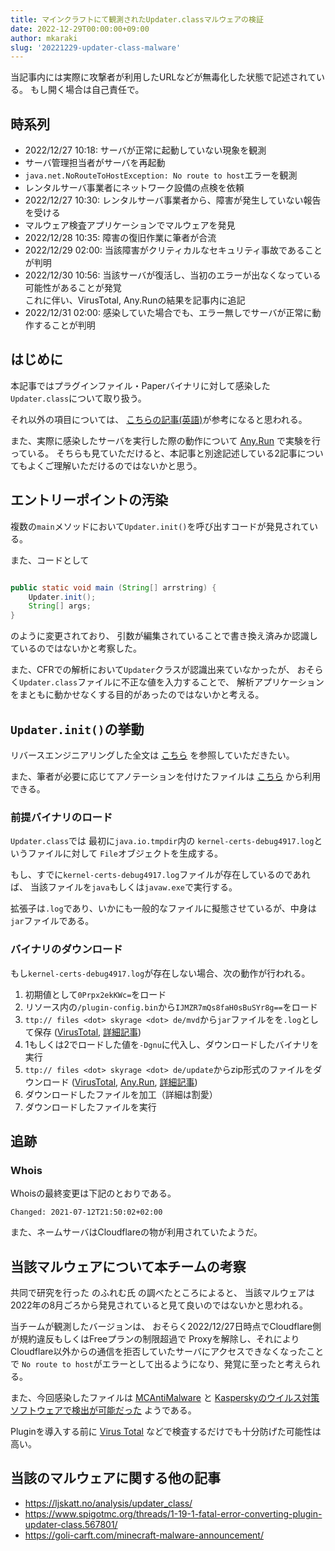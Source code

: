 ```yaml
---
title: マインクラフトにて観測されたUpdater.classマルウェアの検証
date: 2022-12-29T00:00:00+09:00
author: mkaraki
slug: '20221229-updater-class-malware'
---
```


当記事内には実際に攻撃者が利用したURLなどが無毒化した状態で記述されている。
もし開く場合は自己責任で。

## 時系列

- 2022/12/27 10:18: サーバが正常に起動していない現象を観測
- サーバ管理担当者がサーバを再起動
- `java.net.NoRouteToHostException: No route to host`エラーを観測
- レンタルサーバ事業者にネットワーク設備の点検を依頼
- 2022/12/27 10:30: レンタルサーバ事業者から、障害が発生していない報告を受ける
- マルウェア検査アプリケーションでマルウェアを発見
- 2022/12/28 10:35: 障害の復旧作業に筆者が合流
- 2022/12/29 02:00: 当該障害がクリティカルなセキュリティ事故であることが判明
- 2022/12/30 10:56: 当該サーバが復活し、当初のエラーが出なくなっている可能性があることが発覚  
  これに伴い、VirusTotal, Any.Runの結果を記事内に追記
- 2022/12/31 02:00: 感染していた場合でも、エラー無しでサーバが正常に動作することが判明

## はじめに

本記事ではプラグインファイル・Paperバイナリに対して感染した`Updater.class`について取り扱う。

それ以外の項目については、
[こちらの記事(英語)](https://ljskatt.no/analysis/updater_class/)が参考になると思われる。

また、実際に感染したサーバを実行した際の動作について
[Any.Run](https://app.any.run/tasks/4ce2e325-fff6-48c3-8a3f-04e59e998137)
で実験を行っている。
そちらも見ていただけると、本記事と別途記述している2記事についてもよくご理解いただけるのではないかと思う。

## エントリーポイントの汚染

複数の`main`メソッドにおいて`Updater.init()`を呼び出すコードが発見されている。

また、コードとして

```java

public static void main (String[] arrstring) {
    Updater.init();
    String[] args;
}
```

のように変更されており、
引数が編集されていることで書き換え済みか認識しているのではないかと考察した。

また、CFRでの解析において`Updater`クラスが認識出来ていなかったが、
おそらく`Updater.class`ファイルに不正な値を入力することで、
解析アプリケーションをまともに動かせなくする目的があったのではないかと考える。

## `Updater.init()`の挙動

リバースエンジニアリングした全文は
[こちら](https://gist.github.com/mkaraki/ea7c4a483cdb78bbdf0dd2cff8cac54a#file-00_updateclass-malware-decompiled-20221229-java)
を参照していただきたい。

また、筆者が必要に応じてアノテーションを付けたファイルは
[こちら](https://gist.github.com/mkaraki/ea7c4a483cdb78bbdf0dd2cff8cac54a#file-01_updateclass-malware-decompiled-annotated-20221229-java)
から利用できる。

### 前提バイナリのロード

`Updater.class`では
最初に`java.io.tmpdir`内の
`kernel-certs-debug4917.log`というファイルに対して
`File`オブジェクトを生成する。

もし、すでに`kernel-certs-debug4917.log`ファイルが存在しているのであれば、
当該ファイルを`java`もしくは`javaw.exe`で実行する。

拡張子は`.log`であり、いかにも一般的なファイルに擬態させているが、中身は`jar`ファイルである。

### バイナリのダウンロード

もし`kernel-certs-debug4917.log`が存在しない場合、次の動作が行われる。

1. 初期値として`0Prpx2ekKWc=`をロード
2. リソース内の`/plugin-config.bin`から`IJMZR7mQs8faH0sBuSYr8g==`をロード
3. `ttp:// files <dot> skyrage <dot> de/mvd`から`jar`ファイルをを`.log`として保存
   ([VirusTotal](https://www.virustotal.com/gui/file/a98cb11c4779fa8b5d81986b2b8e22b1b03e3cce579c2b7b209814cb7e446bfe),
   [詳細記事](../20221231-updater-class-dotlog))
4. 1もしくは2でロードした値を`-Dgnu`に代入し、ダウンロードしたバイナリを実行
5. `ttp:// files <dot> skyrage <dot> de/update`からzip形式のファイルをダウンロード
   ([VirusTotal](https://www.virustotal.com/gui/file/753579034abcffedd35f0fd9f3eac771b6f63d743194f9c6c2a64fe49db218b7), 
   [Any.Run](https://app.any.run/tasks/7accb28d-a771-4353-bbc6-bf7647c59c47),
   [詳細記事](../20221231-updater-class-update))
6. ダウンロードしたファイルを加工（詳細は割愛）
7. ダウンロードしたファイルを実行

## 追跡

### Whois

Whoisの最終変更は下記のとおりである。

```
Changed: 2021-07-12T21:50:02+02:00
```

また、ネームサーバはCloudflareの物が利用されていたようだ。

## 当該マルウェアについて本チームの考察

共同で研究を行った のふれむ氏 の調べたところによると、
当該マルウェアは2022年の8月ごろから発見されていると見て良いのではないかと思われる。

当チームが観測したバージョンは、
おそらく2022/12/27日時点でCloudflare側が規約違反もしくはFreeプランの制限超過で
Proxyを解除し、それによりCloudflare以外からの通信を拒否していたサーバにアクセスできなくなったことで
`No route to host`がエラーとして出るようになり、発覚に至ったと考えられる。

また、今回感染したファイルは
[MCAntiMalware](https://github.com/OpticFusion1/MCAntiMalware)
と
[Kasperskyのウイルス対策ソフトウェアで検出が可能だった](https://www.virustotal.com/gui/file/20559b330a363cbb4246c7376575319eae926b28801b1d815e5ec7ed24385e90)
ようである。

Pluginを導入する前に
[Virus Total](https://www.virustotal.com/gui/home/upload)
などで検査するだけでも十分防げた可能性は高い。

## 当該のマルウェアに関する他の記事

- https://ljskatt.no/analysis/updater_class/
- https://www.spigotmc.org/threads/1-19-1-fatal-error-converting-plugin-updater-class.567801/
- https://goli-carft.com/minecraft-malware-announcement/
